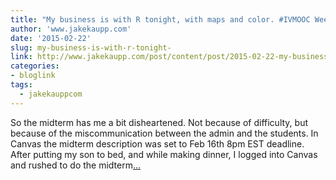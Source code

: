```yaml
---
title: "My business is with R tonight, with maps and color. #IVMOOC Week 5"
author: 'www.jakekaupp.com'
date: '2015-02-22'
slug: my-business-is-with-r-tonight-
link: http://www.jakekaupp.com/post/content/post/2015-02-22-my-business-is-with-r-tonight-with-maps-and-color-ivmooc-week-5/
categories:
- bloglink
tags:
  - jakekauppcom
---
```


So the midterm has me a bit disheartened. Not because of difficulty, but because of the miscommunication between the admin and the students. In Canvas the midterm description was set to Feb 16th 8pm EST deadline. After putting my son to bed, and while making dinner, I logged into Canvas and rushed to do the midterm[... <i class="fas fa-external-link-alt"></i>](http://www.jakekaupp.com/post/content/post/2015-02-22-my-business-is-with-r-tonight-with-maps-and-color-ivmooc-week-5/)

